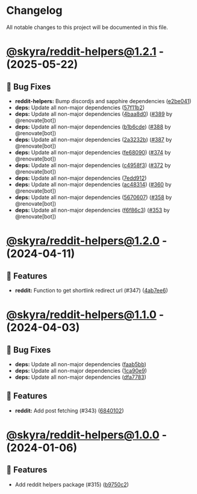 # Changelog

All notable changes to this project will be documented in this file.

# [@skyra/reddit-helpers@1.2.1](https://github.com/skyra-project/archid-components/compare/@skyra/reddit-helpers@1.2.0...@skyra/reddit-helpers@1.2.1) - (2025-05-22)

## 🐛 Bug Fixes

- **reddit-helpers:** Bump discordjs and sapphire dependencies ([e2be041](https://github.com/skyra-project/archid-components/commit/e2be041cfb99dcc6622cc3434c5208fe3b2ca334))
- **deps:** Update all non-major dependencies ([57f11b2](https://github.com/skyra-project/archid-components/commit/57f11b2f334c7cfe9a35ae95e55bbeaee9e06fe2))
- **deps:** Update all non-major dependencies ([4baa8d0](https://github.com/skyra-project/archid-components/commit/4baa8d09c102ccee3442f10dbd58f1801cca8a3c)) ([#389](https://github.com/skyra-project/archid-components/pull/389) by @renovate[bot])
- **deps:** Update all non-major dependencies ([b1b6cde](https://github.com/skyra-project/archid-components/commit/b1b6cde63d5918e309fc2ded9a409550ac27fa8b)) ([#388](https://github.com/skyra-project/archid-components/pull/388) by @renovate[bot])
- **deps:** Update all non-major dependencies ([2a3232b](https://github.com/skyra-project/archid-components/commit/2a3232beae5666062e46703d9cf8807582ed9cf5)) ([#387](https://github.com/skyra-project/archid-components/pull/387) by @renovate[bot])
- **deps:** Update all non-major dependencies ([fe68090](https://github.com/skyra-project/archid-components/commit/fe68090e102ce3d90bb546995a11ae483dfaf34d)) ([#374](https://github.com/skyra-project/archid-components/pull/374) by @renovate[bot])
- **deps:** Update all non-major dependencies ([c4958f3](https://github.com/skyra-project/archid-components/commit/c4958f309705129b84bba7b67bcb54dca3fc3736)) ([#372](https://github.com/skyra-project/archid-components/pull/372) by @renovate[bot])
- **deps:** Update all non-major dependencies ([7edd912](https://github.com/skyra-project/archid-components/commit/7edd9126c38916fd3aeca65c8ac4a7c0673f2b90))
- **deps:** Update all non-major dependencies ([ac48314](https://github.com/skyra-project/archid-components/commit/ac4831401349f7b755c0ebd5c532e61e60562d8b)) ([#360](https://github.com/skyra-project/archid-components/pull/360) by @renovate[bot])
- **deps:** Update all non-major dependencies ([5670607](https://github.com/skyra-project/archid-components/commit/5670607946b7db9ac7dfc13eeae4c598cb5829c6)) ([#358](https://github.com/skyra-project/archid-components/pull/358) by @renovate[bot])
- **deps:** Update all non-major dependencies ([f6f86c3](https://github.com/skyra-project/archid-components/commit/f6f86c316aabf8b375b74e6ac7ef62b1aadd807f)) ([#353](https://github.com/skyra-project/archid-components/pull/353) by @renovate[bot])

# [@skyra/reddit-helpers@1.2.0](https://github.com/skyra-project/archid-components/compare/@skyra/reddit-helpers@1.1.1...@skyra/reddit-helpers@1.2.0) - (2024-04-11)

## 🚀 Features

- **reddit:** Function to get shortlink redirect url (#347) ([4ab7ee6](https://github.com/skyra-project/archid-components/commit/4ab7ee688bce2a60ad268b765398e5e4eaf1ba2b))

# [@skyra/reddit-helpers@1.1.0](https://github.com/skyra-project/archid-components/compare/@skyra/reddit-helpers@1.0.0...@skyra/reddit-helpers@1.1.0) - (2024-04-03)

## 🐛 Bug Fixes

- **deps:** Update all non-major dependencies ([faab5bb](https://github.com/skyra-project/archid-components/commit/faab5bbfc00899feb34cec53314c5758b1454c8a))
- **deps:** Update all non-major dependencies ([1ca90e9](https://github.com/skyra-project/archid-components/commit/1ca90e97cda951d8f383cb9cb98b77e5aa266815))
- **deps:** Update all non-major dependencies ([dfa7783](https://github.com/skyra-project/archid-components/commit/dfa7783ff0431a0d97a02ea8bb05dd13c490b796))

## 🚀 Features

- **reddit:** Add post fetching (#343) ([6840102](https://github.com/skyra-project/archid-components/commit/68401021deece8eb09645f2c58985cee181523db))

# [@skyra/reddit-helpers@1.0.0](https://github.com/skyra-project/archid-components/compare/@skyra/reddit-helpers@1.0.0...@skyra/reddit-helpers@1.0.0) - (2024-01-06)

## 🚀 Features

- Add reddit helpers package (#315) ([b9750c2](https://github.com/skyra-project/archid-components/commit/b9750c274e815e4a1a7637de8a0bd7bc37020d4d))

